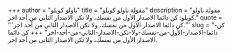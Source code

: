 +++
author = "باولو كويلو"
title = "مقولة باولو كويلو"
description = "مقولة باولو كويلو: كن دائما الاصدار الأول من نفسك، ولا تكن الاصدار الثاني من أحد اخر."
quote = '''كن دائما الاصدار الأول من نفسك، ولا تكن الاصدار الثاني من أحد اخر.''' 
slug = "كن-دائما-الاصدار-الأول-من-نفسك-ولا-تكن-الاصدار-الثاني-من-أحد-اخر"
+++
كن دائما الاصدار الأول من نفسك، ولا تكن الاصدار الثاني من أحد اخر.
